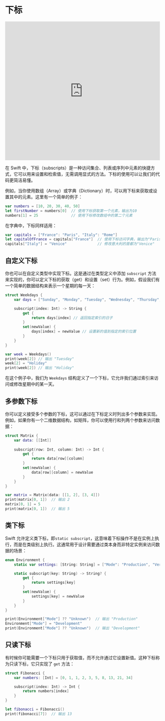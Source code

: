 # 下标

<iframe style="border:none" width="100%" height="450" src="https://whimsical.com/embed/UvvVBe7GN7MWgk3XxtNQkY"></iframe>

在 Swift 中，下标（subscripts）是一种访问集合、列表或序列中元素的快捷方式，它可以用来设置和检索值，无需调用显式的方法。下标的使用可以让我们的代码更简洁易懂。

例如，当你使用数组（Array）或字典（Dictionary）时，可以用下标来获取或设置其中的元素。这里有一个简单的例子：

```swift
var numbers = [10, 20, 30, 40, 50]
let firstNumber = numbers[0]  // 使用下标获取第一个元素，输出为10
numbers[1] = 25               // 使用下标修改数组中的第二个元素
```

在字典中，下标同样适用：

```swift
var capitals = ["France": "Paris", "Italy": "Rome"]
let capitalOfFrance = capitals["France"]  // 使用下标访问字典，输出为"Paris"
capitals["Italy"] = "Venice"              // 修改意大利的首都为"Venice"
```

## 自定义下标

你也可以在自定义类型中实现下标。这是通过在类型定义中添加 `subscript` 方法来实现的，你可以定义下标的获取（get）和设置（set）行为。例如，假设我们有一个简单的数据结构来表示一个星期的每一天：

```swift
struct Weekdays {
    var days = ["Sunday", "Monday", "Tuesday", "Wednesday", "Thursday", "Friday", "Saturday"]

    subscript(index: Int) -> String {
        get {
            return days[index] // 返回指定索引的日子
        }
        set(newValue) {
            days[index] = newValue // 设置新的值到指定的索引位置
        }
    }
}

var week = Weekdays()
print(week[2]) // 输出 "Tuesday"
week[2] = "Holiday"
print(week[2]) // 输出 "Holiday"
```

在这个例子中，我们为 `Weekdays` 结构定义了一个下标，它允许我们通过索引来访问或修改星期中的某一天。


## 多参数下标

你可以定义接受多个参数的下标，这可以通过在下标定义时列出多个参数来实现。例如，如果你有一个二维数据结构，如矩阵，你可以使用行和列两个参数来访问数据：

```swift
struct Matrix {
    var data: [[Int]]
    
    subscript(row: Int, column: Int) -> Int {
        get {
            return data[row][column]
        }
        set(newValue) {
            data[row][column] = newValue
        }
    }
}

var matrix = Matrix(data: [[1, 2], [3, 4]])
print(matrix[0, 1])  // 输出 2
matrix[0, 1] = 5
print(matrix[0, 1])  // 输出 5
```

## 类下标

Swift 允许定义类下标，即`static subscript`，这意味着下标操作不是在实例上执行，而是在类级别上执行。这通常用于设计需要通过类本身而非特定实例来访问数据的场景：

```swift
enum Environment {
    static var settings: [String: String] = ["Mode": "Production", "Version": "1.0"]

    static subscript(key: String) -> String? {
        get {
            return settings[key]
        }
        set(newValue) {
            settings[key] = newValue
        }
    }
}

print(Environment["Mode"] ?? "Unknown")  // 输出 "Production"
Environment["Mode"] = "Development"
print(Environment["Mode"] ?? "Unknown")  // 输出 "Development"
```

## 只读下标

有时候你可能需要一个下标只用于获取值，而不允许通过它设置新值。这种下标称为只读下标，它只实现了 `get` 方法：

```swift
struct Fibonacci {
    var numbers: [Int] = [0, 1, 1, 2, 3, 5, 8, 13, 21, 34]

    subscript(index: Int) -> Int {
        return numbers[index]
    }
}

let fibonacci = Fibonacci()
print(fibonacci[7])  // 输出 13
```

